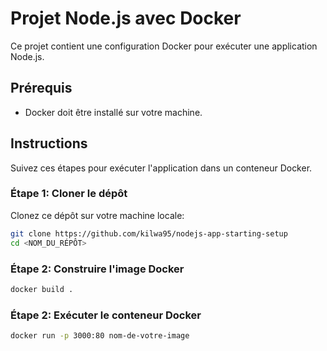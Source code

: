 # Projet Node.js avec Docker

Ce projet contient une configuration Docker pour exécuter une application Node.js.

## Prérequis

- Docker doit être installé sur votre machine.

## Instructions

Suivez ces étapes pour exécuter l'application dans un conteneur Docker.

### Étape 1: Cloner le dépôt

Clonez ce dépôt sur votre machine locale:

```bash
git clone https://github.com/kilwa95/nodejs-app-starting-setup
cd <NOM_DU_RÉPÔT>
```
### Étape 2: Construire l'image Docker
```bash
docker build .
```

### Étape 2: Exécuter le conteneur Docker
```bash
docker run -p 3000:80 nom-de-votre-image
```


